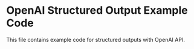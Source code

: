 # OpenAI Structured Output Example Code

This file contains example code for structured outputs with OpenAI API.
